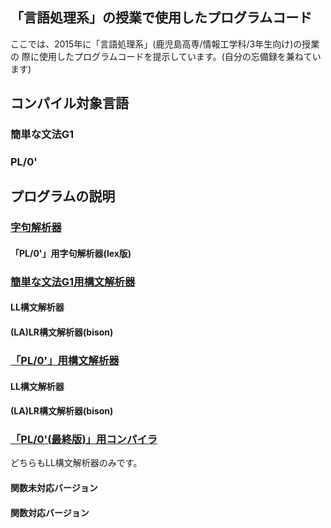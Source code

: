 ## 「言語処理系」の授業で使用したプログラムコード
ここでは、2015年に「言語処理系」(鹿児島高専/情報工学科/3年生向け)の授業の
際に使用したプログラムコードを提示しています。(自分の忘備録を兼ねています)

## コンパイル対象言語
### 簡単な文法G1
### PL/0'

## プログラムの説明

### [字句解析器](lexer)
#### 「PL/0'」用字句解析器(lex版)

### [簡単な文法G1用構文解析器](exp-parser)
#### LL構文解析器
#### (LA)LR構文解析器(bison)

### [「PL/0'」用構文解析器](pl0-parser)
#### LL構文解析器
#### (LA)LR構文解析器(bison)

### [「PL/0'(最終版)」用コンパイラ](pl0-last-compiler)
どちらもLL構文解析器のみです。
#### 関数未対応バージョン
#### 関数対応バージョン

